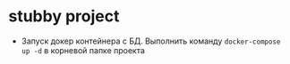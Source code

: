 # stubby project

- Запуск докер контейнера с БД. 
Выполнить команду `docker-compose up -d` в корневой папке проекта 

